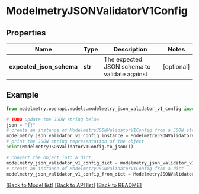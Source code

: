 # ModelmetryJSONValidatorV1Config


## Properties

Name | Type | Description | Notes
------------ | ------------- | ------------- | -------------
**expected_json_schema** | **str** | The expected JSON schema to validate against | [optional] 

## Example

```python
from modelmetry.openapi.models.modelmetry_json_validator_v1_config import ModelmetryJSONValidatorV1Config

# TODO update the JSON string below
json = "{}"
# create an instance of ModelmetryJSONValidatorV1Config from a JSON string
modelmetry_json_validator_v1_config_instance = ModelmetryJSONValidatorV1Config.from_json(json)
# print the JSON string representation of the object
print(ModelmetryJSONValidatorV1Config.to_json())

# convert the object into a dict
modelmetry_json_validator_v1_config_dict = modelmetry_json_validator_v1_config_instance.to_dict()
# create an instance of ModelmetryJSONValidatorV1Config from a dict
modelmetry_json_validator_v1_config_from_dict = ModelmetryJSONValidatorV1Config.from_dict(modelmetry_json_validator_v1_config_dict)
```
[[Back to Model list]](../README.md#documentation-for-models) [[Back to API list]](../README.md#documentation-for-api-endpoints) [[Back to README]](../README.md)


